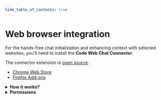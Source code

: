 ```yaml
---
hide_table_of_contents: true
---
```


# Web browser integration

For the hands-free chat initialization and enhancing context with selected websites, you'll need to install the **Code Web Chat Connector**.

The connector extension is [open source](https://github.com/robertpiosik/CodeWebChat/tree/master/packages/browser).

- [Chrome Web Store](https://chromewebstore.google.com/detail/gemini-coder-connector/ljookipcanaglfaocjbgdicfbdhhjffp)
- [Firefox Add-ons](https://addons.mozilla.org/en-US/firefox/addon/gemini-coder-connector/)

<details>
<summary><strong>How it works?</strong></summary>

Websockets are used as reliable bi-directional communication channel for message passing between the editor and the web browser.

**Connection establishment**: The extension automatically attempts to connect to the local WebSocket server managed by the main VS Code extension on port `55155`.

**Automatic reconnection**: Whenever you reopen the editor, the connection is up instantly.

**Message types**:

- **From Editor to Browser:** When you trigger the "Initialize Chats" action in VS Code, a message is sent to the browser extension. This message contains the text (context & prompt) and a list of target chat websites (like Gemini, ChatGPT, etc.) along with any specific configurations (model, temperature). The browser extension then opens new tabs for each specified chat service and injects the provided text.

  _Example:_

  ```json
  {
    "action": "initialize-chats",
    "text": "<files><file path="...">...</file>...</files> Help implement according to the following specification:",
    "chats": [
      {
        "url": "https://aistudio.google.com/prompts/new_chat",
        "model": "gemini-2.5-pro-preview-03-25",
        "temperature": 0.5,
        "system_instructions": "You are a helpful assistant."
      },
      { "url": "https://gemini.google.com/app" },
    ]
  }
  ```

- **From Browser to Editor**: When you use the browser extension's popup to save the current website for context, the extension extracts the page title and content (or selected text). It sends this information back to the VS Code extension, which updates its list of saved websites available for context.

  _Example:_

  ```json
  {
    "action": "update-saved-websites",
    "websites": [
      {
        "url": "https://developer.mozilla.org/en-US/docs/Web/API/WebSockets_API",
        "title": "WebSockets API - Web APIs | MDN",
        "content": "The WebSocket API is an advanced technology...",
        "favicon": "data:image/png;base64,..."
      }
      ...
    ]
  }
  ```

- **From Server to Editor**: The WebSocket server sends this message to the VS Code extension whenever a browser extension connects or disconnects. This allows the VS Code extension to know if it can communicate with a browser.

  _Example:_

  ```json
  {
    "action": "browser-connection-status",
    "has_connected_browser": true
  }
  ```

- **From Server to Browser**: The WebSocket server periodically sends a simple `ping` message to the connected browser extension to help keep the WebSocket connection alive, especially in environments that might close inactive connections.

  _Example:_

  ```json
  {
    "action": "ping"
  }
  ```

</details>

<details>
<summary><strong>Permissions</strong></summary>

The extension needs only these basic permissions:

### Selected URLs

The extension uses a [content script](https://github.com/robertpiosik/CodeWebChat/blob/master/packages/browser/src/content-scripts/send-prompt-content-script.ts) for chat initializations in supported chatbots:

- `https://gemini.google.com/app`
- `https://aistudio.google.com/prompts/new_chat`
- `https://chatgpt.com/`
- `https://chat.deepseek.com/`
- `https://claude.ai/new`
- `https://chat.mistral.ai/chat`
- `https://grok.com/`
- `https://huggingface.co/chat/`
- `http://openwebui/`
- `http://localhost:*/`

### `storage`

Used to temporarily store the message (context and instructions) for the content script to use.

### `alarms`

Keeps the connection with the editor alive (chrome only).

</details>

